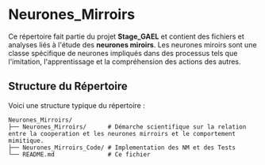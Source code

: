 # Neurones_Mirroirs

Ce répertoire fait partie du projet **Stage_GAEL** et contient des fichiers et analyses liés à l'étude des **neurones miroirs**. Les neurones miroirs sont une classe spécifique de neurones impliqués dans des processus tels que l'imitation, l'apprentissage et la compréhension des actions des autres.
## Structure du Répertoire

Voici une structure typique du répertoire :

```plaintext
Neurones_Mirroirs/
├── Neurones_Mirroirs/      # Démarche scientifique sur la relation entre la cooperation et les neurones mirroirs et le comportement mimitique.
├── Neurones_Mirroirs_Code/ # Implementation des NM et des Tests
└── README.md               # Ce fichier
```




